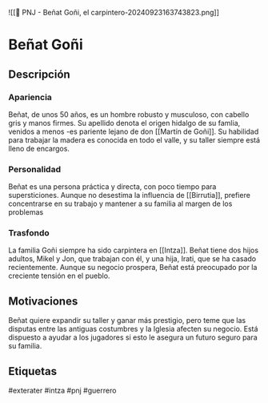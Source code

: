 ![[👤 PNJ - Beñat Goñi, el carpintero-20240923163743823.png]]
# Beñat Goñi

## Descripción
### Apariencia 
Beñat, de unos 50 años, es un hombre robusto y musculoso, con cabello gris y manos firmes. Su apellido denota el origen hidalgo de su famlia, venidos a menos -es pariente lejano de don [[Martín de Goñi]]. Su habilidad para trabajar la madera es conocida en todo el valle, y su taller siempre está lleno de encargos.
### Personalidad 
Beñat es una persona práctica y directa, con poco tiempo para supersticiones. Aunque no desestima la influencia de [[Birrutia]], prefiere concentrarse en su trabajo y mantener a su familia al margen de los problemas
### Trasfondo 
La familia Goñi siempre ha sido carpintera en [[Intza]]. Beñat tiene dos hijos adultos, Mikel y Jon, que trabajan con él, y una hija, Irati, que se ha casado recientemente. Aunque su negocio prospera, Beñat está preocupado por la creciente tensión en el pueblo.
## Motivaciones
Beñat quiere expandir su taller y ganar más prestigio, pero teme que las disputas entre las antiguas costumbres y la Iglesia afecten su negocio. Está dispuesto a ayudar a los jugadores si esto le asegura un futuro seguro para su familia.

## Etiquetas
#exterater #intza #pnj  #guerrero 